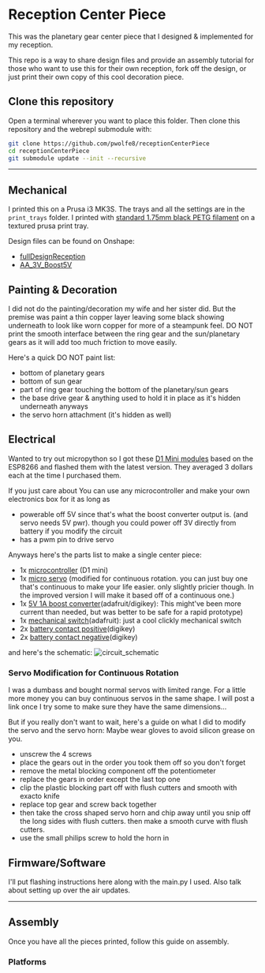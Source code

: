 # Reception Center Piece
This was the planetary gear center piece that I designed & implemented for my reception. 

This repo is a way to share design files and provide an assembly tutorial for those who want to use this for their own reception, fork off the design, or just print their own copy of this cool decoration piece. 

## Clone this repository
Open a terminal wherever you want to place this folder. Then clone this repository and the webrepl submodule with:
```bash
git clone https://github.com/pwolfe8/receptionCenterPiece
cd receptionCenterPiece
git submodule update --init --recursive
```
___
## Mechanical
I printed this on a Prusa i3 MK3S. The trays and all the settings are in the `print_trays` folder.
I printed with [standard 1.75mm black PETG filament](<https://www.amazon.com/dp/B08XGX23TP?psc=1&ref=ppx_yo2_dt_b_product_details>) on a textured prusa print tray. 

Design files can be found on Onshape: 
- [fullDesignReception](<https://cad.onshape.com/documents/7be5b9b09e066ba446a30efc/w/afbadb4d389ea6207fcba0bc/e/a346c253faa0d5286ebe5b9c?renderMode=0&uiState=616b083ecb150f63125368d4>)
- [AA_3V_Boost5V](<https://cad.onshape.com/documents/a1963687730519ec8fcaa736/w/4932db5a468bc2b8e7c12e8f/e/31f6f86f6f40c3d5acde4a41?renderMode=0&uiState=616b1a22ca3c791168b4c31e>)

## Painting & Decoration
I did not do the painting/decoration my wife and her sister did. But the premise was paint a thin copper layer leaving some black showing underneath to look like worn copper for more of a steampunk feel. 
DO NOT print the smooth interface between the ring gear and the sun/planetary gears as it will add too much friction to move easily. 

Here's a quick DO NOT paint list: 
- bottom of planetary gears
- bottom of sun gear
- part of ring gear touching the bottom of the planetary/sun gears
- the base drive gear & anything used to hold it in place as it's hidden underneath anyways
- the servo horn attachment (it's hidden as well)

## Electrical

Wanted to try out micropython so I got these [D1 Mini modules](<https://www.amazon.com/dp/B08QZ2887K?psc=1&ref=ppx_yo2_dt_b_product_details>) based on the ESP8266 and flashed them with the latest version. They averaged 3 dollars each at the time I purchased them. 

If you just care about You can use any microcontroller and make your own electronics box for it as long as
- powerable off 5V since that's what the boost converter output is. (and servo needs 5V pwr). though you could power off 3V directly from battery if you modify the circuit
- has a pwm pin to drive servo

Anyways here's the parts list to make a single center piece: 
- 1x [microcontroller](<https://www.amazon.com/dp/B08QZ2887K?psc=1&ref=ppx_yo2_dt_b_product_details>) (D1 mini)
- 1x [micro servo](<https://www.amazon.com/dp/B07L2SF3R4?psc=1&ref=ppx_yo2_dt_b_product_details>) (modified for continuous rotation. you can just buy one that's continuous to make your life easier. only slightly pricier though. In the improved version I will make it based off of a continuous one.)
- 1x [5V 1A boost converter](<https://www.adafruit.com/product/4654>)(adafruit/digikey): This might've been more current than needed, but was better to be safe for a rapid prototype)
- 1x [mechanical switch](<https://www.adafruit.com/product/3221>)(adafruit): just a cool clickly mechanical switch
- 2x [battery contact positive](<https://www.digikey.com/en/products/detail/mpd-memory-protection-devices/SN-T5-2/2439587>)(digikey)
- 2x [battery contact negative](<https://www.digikey.com/en/products/detail/mpd-memory-protection-devices/SN-T5-1/2439583>)(digikey)

and here's the schematic: 
![circuit_schematic](schematic.png)

### Servo Modification for Continuous Rotation

I was a dumbass and bought normal servos with limited range. For a little more money you can buy continuous servos in the same shape. I will post a link once I try some to make sure they have the same dimensions...

But if you really don't want to wait, here's a guide on what I did to modify the servo and the servo horn:
Maybe wear gloves to avoid silicon grease on you.
- unscrew the 4 screws
- place the gears out in the order you took them off so you don't forget
- remove the metal blocking component off the potentiometer
- replace the gears in order except the last top one
- clip the plastic blocking part off with flush cutters and smooth with exacto knife
- replace top gear and screw back together
- then take the cross shaped servo horn and chip away until you snip off the long sides with flush cutters. then make a smooth curve with flush cutters.
- use the small philips screw to hold the horn in

## Firmware/Software
I'll put flashing instructions here along with the main.py I used. Also talk about setting up over the air updates.

___
## Assembly
Once you have all the pieces printed, follow this guide on assembly.

### Platforms
### 